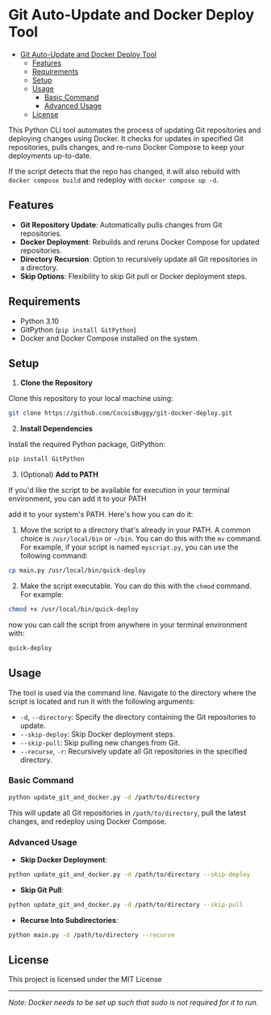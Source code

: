 # Git Auto-Update and Docker Deploy Tool


<!-- @import "[TOC]" {cmd="toc" depthFrom=2 depthTo=6 orderedList=false} -->

<!-- code_chunk_output -->

- [Git Auto-Update and Docker Deploy Tool](#git-auto-update-and-docker-deploy-tool)
  - [Features](#features)
  - [Requirements](#requirements)
  - [Setup](#setup)
  - [Usage](#usage)
    - [Basic Command](#basic-command)
    - [Advanced Usage](#advanced-usage)
  - [License](#license)

<!-- /code_chunk_output -->


This Python CLI tool automates the process of updating Git repositories and deploying changes using Docker. It checks for updates in specified Git repositories, pulls changes, and re-runs Docker Compose to keep your deployments up-to-date.

If the script detects that the repo has changed, it will also rebuild with `docker compose build` and redeploy with `docker compose up -d`.

## Features

- **Git Repository Update**: Automatically pulls changes from Git repositories.
- **Docker Deployment**: Rebuilds and reruns Docker Compose for updated repositories.
- **Directory Recursion**: Option to recursively update all Git repositories in a directory.
- **Skip Options**: Flexibility to skip Git pull or Docker deployment steps.


## Requirements

- Python 3.10
- GitPython (`pip install GitPython`)
- Docker and Docker Compose installed on the system.

## Setup

1. **Clone the Repository**

Clone this repository to your local machine using:

```bash
git clone https://github.com/CocoisBuggy/git-docker-deploy.git
```


2. **Install Dependencies**

Install the required Python package, GitPython:

```bash
pip install GitPython
```

3. (Optional) **Add to PATH**

If you'd like the script to be available for execution in your terminal environment, you can add it to your PATH

add it to your system's PATH. Here's how you can do it:

1. Move the script to a directory that's already in your PATH. A common choice is `/usr/local/bin` or `~/bin`. You can do this with the `mv` command. For example, if your script is named `myscript.py`, you can use the following command:

```bash
cp main.py /usr/local/bin/quick-deploy
```

2. Make the script executable. You can do this with the `chmod` command. For example:

```bash
chmod +x /usr/local/bin/quick-deploy
```

now you can call the script from anywhere in your terminal environment with:

```bash
quick-deploy
```

## Usage

The tool is used via the command line. Navigate to the directory where the script is located and run it with the following arguments:

- `-d`, `--directory`: Specify the directory containing the Git repositories to update.
- `--skip-deploy`: Skip Docker deployment steps.
- `--skip-pull`: Skip pulling new changes from Git.
- `--recurse`, `-r`: Recursively update all Git repositories in the specified directory.

### Basic Command

```bash
python update_git_and_docker.py -d /path/to/directory
```


This will update all Git repositories in `/path/to/directory`, pull the latest changes, and redeploy using Docker Compose.

### Advanced Usage

- **Skip Docker Deployment**:

```bash
python update_git_and_docker.py -d /path/to/directory --skip-deploy
```

- **Skip Git Pull**:

```bash
python update_git_and_docker.py -d /path/to/directory --skip-pull
```

- **Recurse Into Subdirectories**:

```bash
python main.py -d /path/to/directory --recurse
```


## License

This project is licensed under the MIT License

---

*Note: Docker needs to be set up such that sudo is not required for it to run.*
